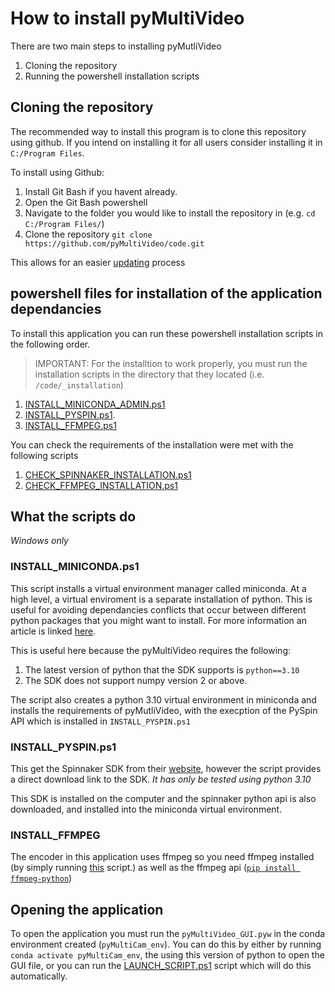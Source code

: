 # How to install pyMultiVideo

There are two main steps to installing pyMutliVideo

1. Cloning the repository
2. Running the powershell installation scripts

## Cloning the repository

The recommended way to install this program is to clone this repository using github. If you intend on installing it for all users consider installing it in `C:/Program Files`.

To install using Github:

1. Install Git Bash if you havent already.
2. Open the Git Bash powershell
3. Navigate to the folder you would like to install the repository in (e.g. `cd C:/Program Files/`)
4. Clone the repository `git clone https://github.com/pyMultiVideo/code.git`

This allows for an easier [updating](/docs/user-guide/updates.md) process

## powershell files for installation of the application dependancies

To install this application you can run these powershell installation scripts in the following order.

>IMPORTANT: For the installtion to work properly, you must run the installation scripts in the directory that they located (i.e. `/code/_installation`)

  1. [INSTALL_MINICONDA_ADMIN.ps1](https://github.com/pyMultiVideo/code/tree/main/_installation/INSTALL_MINICONDA_ADMIN.ps1)
  2. [INSTALL_PYSPIN.ps1](https://github.com/pyMultiVideo/code/tree/main/_installation/INSTALL_PYSPIN.ps1).  
  3. [INSTALL_FFMPEG.ps1](https://github.com/pyMultiVideo/code/tree/main/_installation/INSTALL_FFMPEG.ps1)

You can check the requirements of the installation were met with the following scripts

  1. [CHECK_SPINNAKER_INSTALLATION.ps1](https://github.com/pyMultiVideo/code/tree/main/_installation/CHECK_SPINNAKER_INSTALLATION.ps1)
  2. [CHECK_FFMPEG_INSTALLATION.ps1](https://github.com/pyMultiVideo/code/tree/main/_installation/CHECK_FFMPEG_INSTALLATION.ps1)

## What the scripts do

*Windows only*

### INSTALL_MINICONDA.ps1

This script installs a virtual environment manager called miniconda. At a high level, a virtual enviroment is a separate installation of python. This is useful for avoiding dependancies conflicts that occur between different python packages that you might want to install. For more information an article is linked [here](https://medium.com/@aminasaeed223/a-comprehensive-tutorial-on-miniconda-creating-virtual-environments-and-setting-up-with-vs-code-f98d22fac8e2).

This is useful here because the pyMultiVideo requires the following:

1. The latest version of python that the SDK supports is `python==3.10`
2. The SDK does not support numpy version 2 or above.

The script also creates a python 3.10 virtual environment in miniconda and installs the requirements of pyMutliVideo, with the execption of the PySpin API which is installed in `INSTALL_PYSPIN.ps1`

### INSTALL_PYSPIN.ps1

This get the Spinnaker SDK from their [website](https://www.teledynevisionsolutions.com/products/spinnaker-sdk/?model=Spinnaker%20SDK&vertical=machine%20vision&segment=iis), however the script provides a direct download link to the SDK.
*It has only be tested using python 3.10*

This SDK is installed on the computer and the spinnaker python api is also downloaded, and installed into the miniconda virtual environment.

### INSTALL_FFMPEG

The encoder in this application uses ffmpeg so you need ffmpeg installed (by simply running [this](https://github.com/pyMultiVideo/code/tree/main/_installation/CHECK_FFMPEG_INSTALLATION.ps1) script.) as well as the ffmpeg api ([`pip install ffmpeg-python`](https://pypi.org/project/ffmpeg-python/))

## Opening the application

To open the application you must run the `pyMultiVideo_GUI.pyw` in the conda environment created (`pyMultiCam_env`). You can do this by either by running `conda activate pyMultiCam_env`, the using this version of python to open the GUI file, or you can run the [LAUNCH_SCRIPT.ps1](https://github.com/pyMultiVideo/code/blob/main/LAUNCH_SCRIPT.ps1) script which will do this automatically.
